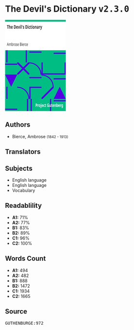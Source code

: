 # The Devil's Dictionary <kbd>v2.3.0</kbd>

![](./cover.medium.jpg "")

## Authors


 - Bierce, Ambrose <small>(1842 - 1913)</small>

## Translators



## Subjects


 - English language
 - English language
 - Vocabulary

## Readablility


 - **A1:** 71%
 - **A2:** 77%
 - **B1:** 83%
 - **B2:** 89%
 - **C1:** 96%
 - **C2:** 100%

## Words Count


 - **A1:** 494
 - **A2:** 482
 - **B1:** 888
 - **B2:** 1472
 - **C1:** 1934
 - **C2:** 1665

## Source


<kbd>GUTHENBURGE:972</kbd>
